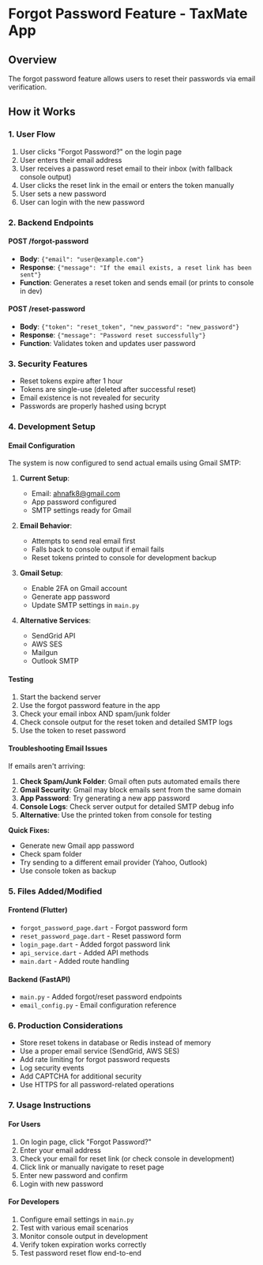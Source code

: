 # Forgot Password Feature - TaxMate App

## Overview
The forgot password feature allows users to reset their passwords via email verification.

## How it Works

### 1. User Flow
1. User clicks "Forgot Password?" on the login page
2. User enters their email address
3. User receives a password reset email to their inbox (with fallback console output)
4. User clicks the reset link in the email or enters the token manually
5. User sets a new password
6. User can login with the new password

### 2. Backend Endpoints

#### POST /forgot-password
- **Body**: `{"email": "user@example.com"}`
- **Response**: `{"message": "If the email exists, a reset link has been sent"}`
- **Function**: Generates a reset token and sends email (or prints to console in dev)

#### POST /reset-password
- **Body**: `{"token": "reset_token", "new_password": "new_password"}`
- **Response**: `{"message": "Password reset successfully"}`
- **Function**: Validates token and updates user password

### 3. Security Features
- Reset tokens expire after 1 hour
- Tokens are single-use (deleted after successful reset)
- Email existence is not revealed for security
- Passwords are properly hashed using bcrypt

### 4. Development Setup

#### Email Configuration
The system is now configured to send actual emails using Gmail SMTP:

1. **Current Setup**:
   - Email: ahnafk8@gmail.com
   - App password configured
   - SMTP settings ready for Gmail

2. **Email Behavior**:
   - Attempts to send real email first
   - Falls back to console output if email fails
   - Reset tokens printed to console for development backup

1. **Gmail Setup**:
   - Enable 2FA on Gmail account
   - Generate app password
   - Update SMTP settings in `main.py`

2. **Alternative Services**:
   - SendGrid API
   - AWS SES
   - Mailgun
   - Outlook SMTP

#### Testing
1. Start the backend server
2. Use the forgot password feature in the app
3. Check your email inbox AND spam/junk folder
4. Check console output for the reset token and detailed SMTP logs
5. Use the token to reset password

#### Troubleshooting Email Issues
If emails aren't arriving:

1. **Check Spam/Junk Folder**: Gmail often puts automated emails there
2. **Gmail Security**: Gmail may block emails sent from the same domain
3. **App Password**: Try generating a new app password
4. **Console Logs**: Check server output for detailed SMTP debug info
5. **Alternative**: Use the printed token from console for testing

**Quick Fixes:**
- Generate new Gmail app password
- Check spam folder
- Try sending to a different email provider (Yahoo, Outlook)
- Use console token as backup

### 5. Files Added/Modified

#### Frontend (Flutter)
- `forgot_password_page.dart` - Forgot password form
- `reset_password_page.dart` - Reset password form
- `login_page.dart` - Added forgot password link
- `api_service.dart` - Added API methods
- `main.dart` - Added route handling

#### Backend (FastAPI)
- `main.py` - Added forgot/reset password endpoints
- `email_config.py` - Email configuration reference

### 6. Production Considerations
- Store reset tokens in database or Redis instead of memory
- Use a proper email service (SendGrid, AWS SES)
- Add rate limiting for forgot password requests
- Log security events
- Add CAPTCHA for additional security
- Use HTTPS for all password-related operations

### 7. Usage Instructions

#### For Users
1. On login page, click "Forgot Password?"
2. Enter your email address
3. Check your email for reset link (or check console in development)
4. Click link or manually navigate to reset page
5. Enter new password and confirm
6. Login with new password

#### For Developers
1. Configure email settings in `main.py`
2. Test with various email scenarios
3. Monitor console output in development
4. Verify token expiration works correctly
5. Test password reset flow end-to-end
